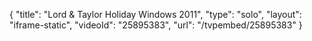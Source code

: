 {
    "title": "Lord & Taylor Holiday Windows 2011",
    "type": "solo",
    "layout": "iframe-static",
    "videoId": "25895383",
    "url": "\/tvpembed\/25895383"
}